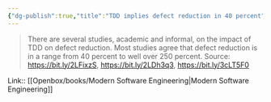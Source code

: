 ```yaml
---
{"dg-publish":true,"title":"TDD implies defect reduction in 40 percent","tags":["quotes"],"date":"2023-09-07T15:16:07+04:00","modified_at":"2023-10-27T22:27:20+04:00","alias":"TDD implies defect reduction in 40 percent","dg-path":"/quotes/202309071516.md","permalink":"/quotes/202309071516/","dgPassFrontmatter":true}
---
```



> There are several studies, academic and informal, on the impact of TDD on defect reduction. Most studies agree that defect reduction is in a range from 40 percent to well over 250 percent. Source: https://bit.ly/2LFixzS, https://bit.ly/2LDh3q3, https://bit.ly/3cLT5F0

Link:: [[Openbox/books/Modern Software Engineering\|Modern Software Engineering]]
